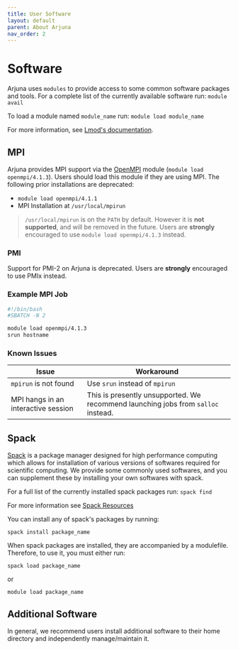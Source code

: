 ```yaml
---
title: User Software
layout: default
parent: About Arjuna
nav_order: 2
---
```


# Software

Arjuna uses `modules` to provide access to some common software packages and tools.
For a complete list of the currently available software run: `module avail`

To load a module named `module_name` run: `module load module_name`

For more information, see [Lmod's documentation](https://lmod.readthedocs.io).

## MPI

Arjuna provides MPI support via the [OpenMPI](https://www.open-mpi.org/) module (`module load openmpi/4.1.3`).
Users should load this module if they are using MPI. The following prior installations are deprecated:

- `module load openmpi/4.1.1`
- MPI Installation at `/usr/local/mpirun`

> `/usr/local/mpirun` is on the `PATH` by default. However it is **not supported**, and will be removed in the future.
> Users are __strongly__ encouraged to use `module load openmpi/4.1.3` instead.

### PMI

Support for PMI-2 on Arjuna is deprecated. Users are __strongly__ encouraged to use PMIx instead.

### Example MPI Job

```bash
#!/bin/bash
#SBATCH -N 2

module load openmpi/4.1.3
srun hostname
```

### Known Issues

| Issue | Workaround |
|-------|-----------|
| `mpirun` is not found | Use `srun` instead of `mpirun` |
| MPI hangs in an interactive session | This is presently unsupported. We recommend launching jobs from `salloc` instead. |

## Spack

[Spack](https://spack.io) is a package manager designed for high performance computing which allows for installation of various versions of softwares required for scientific computing. We provide some commonly used softwares, and you can supplement these by installing your own softwares with spack.

For a full list of the currently installed spack packages run: `spack find`

For more information see [Spack Resources](../getting_started/linux.md#spack)


You can install any of spack's packages by running:

```shell
spack install package_name
```

When spack packages are installed, they are accompanied by a modulefile. Therefore, to use it, you must either run:

```shell
spack load package_name
```

or

```shell
module load package_name
```

## Additional Software

In general, we recommend users install additional software to their home directory
and independently manage/maintain it.

